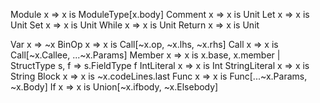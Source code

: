 

Module x => x is ModuleType[x.body]
Comment x => x is Unit
Let x => x is Unit
Set x => x is Unit
While x => x is Unit
Return x => x is Unit

Var x           => ~x
BinOp x         => x is Call[~x.op, ~x.lhs, ~x.rhs]
Call x          => x is Call[~x.Callee, ...~x.Params]
Member x        => x is x.base, x.member | StructType s, f => s.FieldType f
IntLiteral x    => x is Int
StringLiteral x => x is String
Block x         => x is ~x.codeLines.last
Func x          => x is Func[...~x.Params, ~x.Body]
If x            => x is Union[~x.ifbody, ~x.Elsebody]
